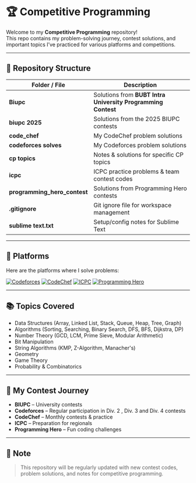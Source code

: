 # 🏆 Competitive Programming

Welcome to my **Competitive Programming** repository!  
This repo contains my problem-solving journey, contest solutions, and important topics I’ve practiced for various platforms and competitions.

---

## 📂 Repository Structure

| Folder / File | Description |
|---------------|-------------|
| **Biupc** | Solutions from **BUBT Intra University Programming Contest** |
| **biupc 2025** | Solutions from the 2025 BIUPC contests |
| **code_chef** | My CodeChef problem solutions |
| **codeforces solves** | My Codeforces problem solutions |
| **cp topics** | Notes & solutions for specific CP topics |
| **icpc** | ICPC practice problems & team contest codes |
| **programming_hero_contest** | Solutions from Programming Hero contests |
| **.gitignore** | Git ignore file for workspace management |
| **sublime text.txt** | Setup/config notes for Sublime Text |

---

## 🚀 Platforms

Here are the platforms where I solve problems:

[![Codeforces](https://img.shields.io/badge/Codeforces-%231F8ACB?style=for-the-badge&logo=codeforces&logoColor=white)](https://codeforces.com/)
[![CodeChef](https://img.shields.io/badge/CodeChef-%235B4638?style=for-the-badge&logo=codechef&logoColor=white)](https://www.codechef.com/)
[![ICPC](https://img.shields.io/badge/ICPC-Programming%20Contest-blue?style=for-the-badge)](https://icpc.global/)
[![Programming Hero](https://img.shields.io/badge/Programming%20Hero-orange?style=for-the-badge)](https://www.programming-hero.com/)

---

## 📚 Topics Covered

- Data Structures (Array, Linked List, Stack, Queue, Heap, Tree, Graph)
- Algorithms (Sorting, Searching, Binary Search, DFS, BFS, Dijkstra, DP)
- Number Theory (GCD, LCM, Prime Sieve, Modular Arithmetic)
- Bit Manipulation
- String Algorithms (KMP, Z-Algorithm, Manacher's)
- Geometry
- Game Theory
- Probability & Combinatorics

---

## 🏅 My Contest Journey

- **BIUPC** – University contests
- **Codeforces** – Regular participation in Div. 2 , Div. 3  and Div. 4 contests
- **CodeChef** – Monthly contests & practice
- **ICPC** – Preparation for regionals
- **Programming Hero** – Fun coding challenges

---

## 📌 Note
> This repository will be regularly updated with new contest codes, problem solutions, and notes for competitive programming.
